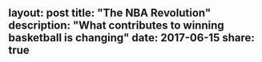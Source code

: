 layout: post
title: "The NBA Revolution"
description: "What contributes to winning basketball is changing"
date: 2017-06-15
share: true
---